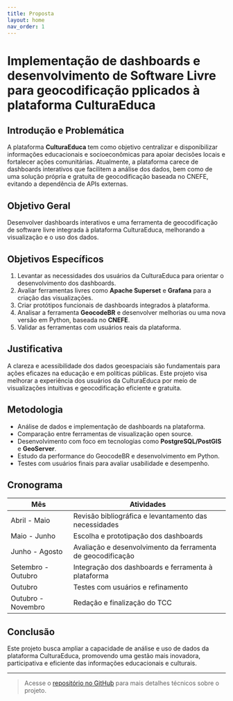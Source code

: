 ```yaml
---
title: Proposta
layout: home
nav_order: 1
---
```


# Implementação de dashboards e desenvolvimento de Software Livre para geocodificação pplicados à plataforma CulturaEduca

## Introdução e Problemática

A plataforma **CulturaEduca** tem como objetivo centralizar e disponibilizar informações educacionais e socioeconômicas para apoiar decisões locais e fortalecer ações comunitárias. Atualmente, a plataforma carece de dashboards interativos que facilitem a análise dos dados, bem como de uma solução própria e gratuita de geocodificação baseada no CNEFE, evitando a dependência de APIs externas.

## Objetivo Geral

Desenvolver dashboards interativos e uma ferramenta de geocodificação de software livre integrada à plataforma CulturaEduca, melhorando a visualização e o uso dos dados.

## Objetivos Específicos

1. Levantar as necessidades dos usuários da CulturaEduca para orientar o desenvolvimento dos dashboards.
2. Avaliar ferramentas livres como **Apache Superset** e **Grafana** para a criação das visualizações.
3. Criar protótipos funcionais de dashboards integrados à plataforma.
4. Analisar a ferramenta **GeocodeBR** e desenvolver melhorias ou uma nova versão em Python, baseada no **CNEFE**.
5. Validar as ferramentas com usuários reais da plataforma.

## Justificativa

A clareza e acessibilidade dos dados geoespaciais são fundamentais para ações eficazes na educação e em políticas públicas. Este projeto visa melhorar a experiência dos usuários da CulturaEduca por meio de visualizações intuitivas e geocodificação eficiente e gratuita.

## Metodologia

- Análise de dados e implementação de dashboards na plataforma.
- Comparação entre ferramentas de visualização open source.
- Desenvolvimento com foco em tecnologias como **PostgreSQL/PostGIS** e **GeoServer**.
- Estudo da performance do GeocodeBR e desenvolvimento em Python.
- Testes com usuários finais para avaliar usabilidade e desempenho.

## Cronograma

| Mês             | Atividades                                                                 |
|------------------|---------------------------------------------------------------------------|
| Abril - Maio     | Revisão bibliográfica e levantamento das necessidades                     |
| Maio - Junho     | Escolha e prototipação dos dashboards                                     |
| Junho - Agosto   | Avaliação e desenvolvimento da ferramenta de geocodificação               |
| Setembro - Outubro | Integração dos dashboards e ferramenta à plataforma                    |
| Outubro          | Testes com usuários e refinamento                                         |
| Outubro - Novembro | Redação e finalização do TCC                                           |

## Conclusão

Este projeto busca ampliar a capacidade de análise e uso de dados da plataforma CulturaEduca, promovendo uma gestão mais inovadora, participativa e eficiente das informações educacionais e culturais.

---

> Acesse o [repositório no GitHub](https://github.com/seu-usuario/seu-repositorio) para mais detalhes técnicos sobre o projeto.
